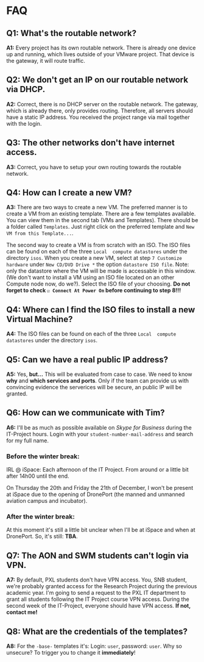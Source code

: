 # FAQ

## Q1: What's the routable network?
**A1:** Every project has its own routable network. There is already one device up and running, which lives outside of your
VMware project. That device is the gateway, it will route traffic.

## Q2: We don't get an IP on our routable network via DHCP.
**A2:** Correct, there is no DHCP server on the routable network. The gateway, which is already there, only provides routing. Therefore, all servers should have a static IP address.
You received the project range via mail together with the login.

## Q3: The other networks don't have internet access.
**A3:** Correct, you have to setup your own routing towards the routable network.

## Q4: How can I create a new VM?
**A3:** There are two ways to create a new VM. The preferred manner is to create a VM from an existing template. There are a few templates available. You can view them in the second tab (VMs and Templates). There should be a folder called `Templates`. Just right click on the preferred template and `New VM from this Template...`.

The second way to create a VM is from scratch with an ISO. The ISO files can be found on each of the three `Local  compute datastores` under the directory `isos`. When you create a new VM, select at step `7 Customize hardware` under `New CD/DVD Drive *` the option `datastore ISO file`. Note: only the datastore where the VM will be made is accessable in this window. (We don't want to install a VM using an ISO file located on an other Compute node now, do we?). Select the ISO file of your choosing. **Do not forget to check `☑ Connect At Power On` before continuing to step 8!!!**

## Q4: Where can I find the ISO files to install a new Virtual Machine?
**A4:** The ISO files can be found on each of the three `Local  compute datastores` under the directory `isos`.

## Q5: Can we have a real public IP address?
**A5:** Yes, **but...** This will be evaluated from case to case. We need to know **why** and **which services and ports**. Only if the team can provide us with convincing evidence the serverices will be secure, an public IP will be granted.

## Q6: How can we communicate with Tim?
**A6:** I'll be as much as possible available on *Skype for Business* during the IT-Project hours. Login with your `student-number-mail-address` and search for my full name.

### Before the winter break:
IRL @ iSpace: Each afternoon of the IT Project. From around or a little bit after 14h00 until the end.

On Thursday the 20th and Friday the 21th of December, I won't be present at iSpace due to the opening of DronePort (the  manned and unmanned aviation campus and incubator).

### After the winter break:
At this moment it's still a little bit unclear when I'll be at iSpace and when at DronePort.
So, it's still: **TBA**.

## Q7: The AON and SWM students can't login via VPN.
**A7:** By default, PXL students don't have VPN access. You, SNB student, we're probably granted access for the Research Project during the previous academic year. I'm going to send a request to the PXL IT department to grant all students following the IT Project course VPN access. During the second week of the IT-Project, everyone should have VPN access. **If not, contact me!**


## Q8: What are the credentials of the templates?
**A8:** For the `-base-` templates it's: Login: `user`, password: `user`. Why so unsecure? To trigger you to change it **immediately**!